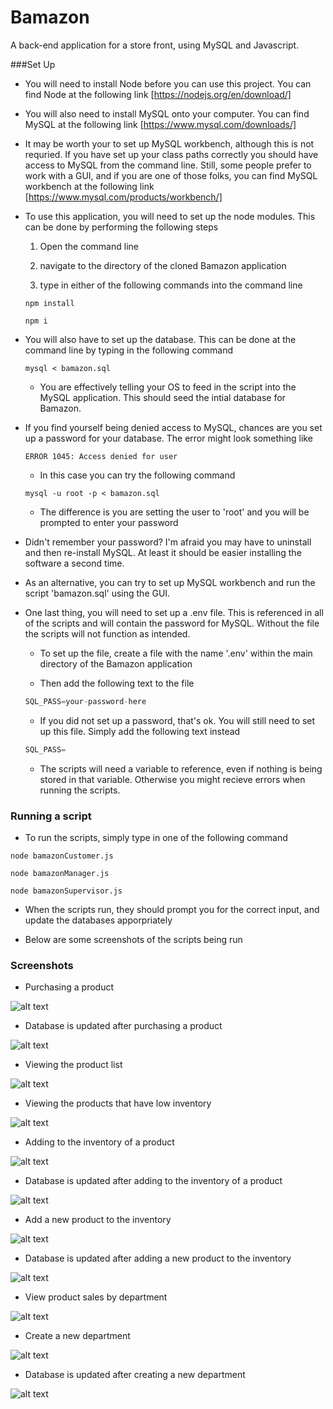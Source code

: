# Bamazon
A back-end application for a store front, using MySQL and Javascript.

###Set Up

 * You will need to install Node before you can use this project. You can find Node at the following link [https://nodejs.org/en/download/]

 * You will also need to install MySQL onto your computer. You can find MySQL at the following link [https://www.mysql.com/downloads/]

 * It may be worth your to set up MySQL workbench, although this is not requried. If you have set up your class paths correctly you should have access to MySQL from the command line. Still, some people prefer to work with a GUI, and if you are one of those folks, you can find MySQL workbench at the following link [https://www.mysql.com/products/workbench/]

 * To use this application, you will need to set up the node modules. This can be done by performing the following steps
    
    1. Open the command line
    
    2. navigate to the directory of the cloned Bamazon application
    
    3. type in either of the following commands into the command line

    ```
    npm install
    
    npm i
    ```


 * You will also have to set up the database. This can be done at the command line by typing in the following command
    
    ```
    mysql < bamazon.sql
    ```
    

    * You are effectively telling your OS to feed in the script into the MySQL application. This should seed the intial database for Bamazon.

 * If you find yourself being denied access to MySQL, chances are you set up a password for your database. The error might look something like
 
    ```
    ERROR 1045: Access denied for user
    ```

    * In this case you can try the following  command
    
    ```
    mysql -u root -p < bamazon.sql
    ```
    

    * The difference is you are setting the user to 'root' and you will be prompted to enter your password

 * Didn't remember your password? I'm afraid you may have to uninstall and then re-install MySQL. At least it should be easier installing the software a second time.

 * As an alternative, you can try to set up MySQL workbench and run the script 'bamazon.sql' using the GUI.

 * One last thing, you will need to set up a .env file. This is referenced in all of the scripts and will contain the password for MySQL. Without the file the scripts will not function as intended.
    
    * To set up the file, create a file with the name '.env' within the main directory of the Bamazon application

    * Then add the following text to the file

    ```javascript
    SQL_PASS=your-password-here
    ```


    * If you did not set up a password, that's ok. You will still need to set up this file. Simply add the following text instead

    ```javascript
    SQL_PASS=
    ```


    * The scripts will need a variable to reference, even if nothing is being stored in that variable. Otherwise you might recieve errors when running the scripts.

### Running a script

 * To run the scripts, simply type in one of the following command

 ```
 node bamazonCustomer.js

 node bamazonManager.js

 node bamazonSupervisor.js
 ```


 * When the scripts run, they should prompt you for the correct input, and update the databases apporpriately

 * Below are some screenshots of the scripts being run

### Screenshots

 * Purchasing a product

 ![alt text][customer01]


 * Database is updated after purchasing a product 

 ![alt text][customer02]


 * Viewing the product list

 ![alt text][manager01]
 

 * Viewing the products that have low inventory

 ![alt text][manager02]


 * Adding to the inventory of a product

 ![alt text][manager03]


 * Database is updated after adding to the inventory of a product

 ![alt text][manager04]


 * Add a new product to the inventory

 ![alt text][manager05]


 * Database is updated after adding a new product to the inventory

 ![alt text][manager06]


 * View product sales by department

 ![alt text][supervisor01]


 * Create a new department

 ![alt text][supervisor02]


 * Database is updated after creating a new department

 ![alt text][supervisor03]

[customer01]: ./images/customer01.PNG "Purchasing a product"
[customer02]: ./images/customer02.PNG "Database is updated after purchasing a product"

[manager01]: ./images/manager01.PNG "Viewing the product list"
[manager02]: ./images/manager02.PNG "Viewing the products that have low inventory"
[manager03]: ./images/manager03.PNG "Adding to the inventory of a product"
[manager04]: ./images/manager04.PNG "Database is updated after adding to the inventory of a product"
[manager05]: ./images/manager05.PNG "Add a new product to the inventory"
[manager06]: ./images/manager06.PNG "Database is updated after adding a new product to the inventory"

[supervisor01]: ./images/supervisor01.PNG "View product sales by department"
[supervisor02]: ./images/supervisor02.PNG "Create a new department"
[supervisor03]: ./images/supervisor03.PNG "Database is updated after creating a new department"